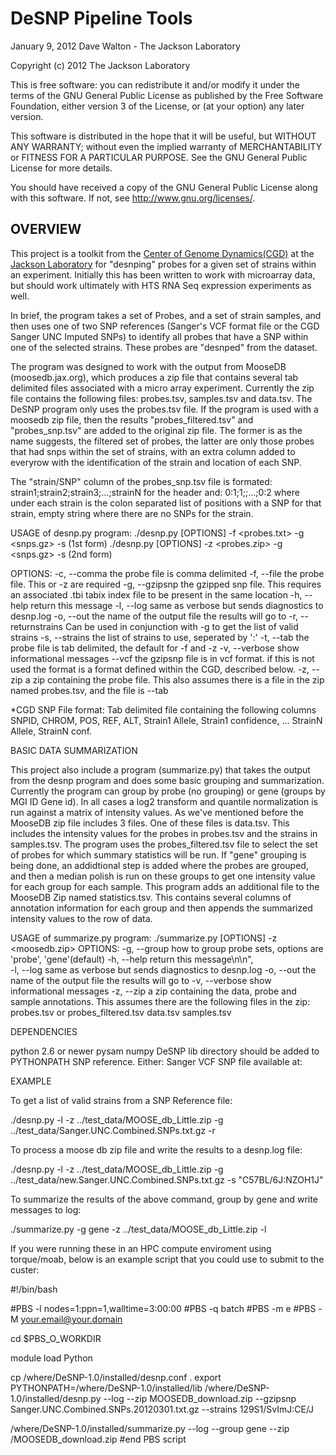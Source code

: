 DeSNP Pipeline Tools
====================================
January 9, 2012
Dave Walton - The Jackson Laboratory

 Copyright (c) 2012 The Jackson Laboratory
  
  This is free software: you can redistribute it and/or modify
  it under the terms of the GNU General Public License as published by
  the Free Software Foundation, either version 3 of the License, or
  (at your option) any later version.
 
  This software is distributed in the hope that it will be useful,
  but WITHOUT ANY WARRANTY; without even the implied warranty of
  MERCHANTABILITY or FITNESS FOR A PARTICULAR PURPOSE.  See the
  GNU General Public License for more details.
 
  You should have received a copy of the GNU General Public License
  along with this software.  If not, see <http://www.gnu.org/licenses/>.


OVERVIEW
---------------

This project is a toolkit from the [Center of Genome Dynamics(CGD)](http://cgd.jax.org/) at the [Jackson Laboratory](http://www.jax.org/) for "desnping" probes for a given set of strains within an experiment.  Initially this has been written to work with microarray data, but should work ultimately with HTS RNA Seq expression experiments as well.

In brief, the program takes a set of Probes, and a set of strain samples, and then uses one of two SNP references (Sanger's VCF format file or the CGD Sanger UNC Imputed SNPs) to identify all probes that have a SNP within one of the selected strains.  These probes are "desnped" from the dataset.  

The program was designed to work with the output from MooseDB (moosedb.jax.org), which produces a zip file that contains several tab delimited files associated with a micro array experiment.  Currently the zip file contains the following files: probes.tsv, samples.tsv and data.tsv.  The DeSNP program only uses the probes.tsv file.   If the program is used with a moosedb zip file, then the results "probes_filtered.tsv" and "probes_snp.tsv" are added to the original zip file.  The former is as the name suggests, the filtered set of probes, the latter are only those probes that had snps within the set of strains, with an extra column added to everyrow with the identification of the strain and location of each SNP.

The "strain/SNP" column of the probes_snp.tsv file is formated:
   strain1;strain2;strain3;...;strainN
 for the header and:
   0:1;1;;...;0:2
 where under each strain is the colon separated list of positions with a SNP for that strain, empty string where there are no SNPs for the strain.

 USAGE of desnp.py program:
  ./desnp.py [OPTIONS] -f <probes.txt> -g <snps.gz> -s <strains> (1st form)
  ./desnp.py [OPTIONS] -z <probes.zip> -g <snps.gz> -s <strains> (2nd form)
 
 OPTIONS:
    -c, --comma    the probe file is comma delimited
    -f, --file     the probe file. This or -z are required
    -g, --gzipsnp  the gzipped snp file.  This requires an associated .tbi tabix
                   index file to be present in the same location
    -h, --help     return this message
    -l, --log      same as verbose but sends diagnostics to desnp.log
    -o, --out      the name of the output file the results will go to
    -r, --returnstrains Can be used in conjunction with -g to get the list of 
                   valid strains
    -s, --strains  the list of strains to use, seperated by ':'
    -t, --tab      the probe file is tab delimited, the default for -f and -z
    -v, --verbose  show informational messages
    --vcf          the gzipsnp file is in vcf format.  if this is not used the
                   format is a format defined within the CGD, described below.
    -z, --zip      a zip containing the probe file. This also assumes there is a
                   file in the zip named probes.tsv, and the file is --tab
 
   *CGD SNP File format: Tab delimited file containing the following columns
     SNPID, CHROM, POS, REF, ALT, Strain1 Allele, Strain1 confidence,
     ... StrainN Allele, StrainN conf. 

BASIC DATA SUMMARIZATION

This project also include a program (summarize.py) that takes the output from the desnp program and does some basic grouping and summarization.  Currently the program can group by probe (no grouping) or gene (groups by MGI ID Gene id).  In all cases a log2 transform and quantile normalization is run against a matrix of intensity values.  As we've mentioned before the MooseDB zip file includes 3 files.  One of these files is data.tsv.  This includes the intensity values for the probes in probes.tsv and the strains in samples.tsv.  The program uses the probes_filtered.tsv file to select the set of probes for which summary statistics will be run.  If "gene" grouping is being done, an addidtional step is added where the probes are grouped, and then a median polish is run on these groups to get one intensity value for each group for each sample.  This program adds an additional file to the MooseDB Zip named statistics.tsv.  This contains several columns of annotation information for each group and then appends the summarized intensity values to the row of data.

USAGE of summarize.py program:
  ./summarize.py [OPTIONS] -z <moosedb.zip> 
  OPTIONS:
    -g, --group    how to group probe sets, options are 'probe', 'gene'(default)
    -h, --help     return this message\n\n", \
    -l, --log      same as verbose but sends diagnostics to desnp.log
    -o, --out      the name of the output file the results will go to
    -v, --verbose  show informational messages
    -z, --zip      a zip containing the data, probe and sample annotations.
                   This assumes there are the following files in the zip:
                   probes.tsv or probes_filtered.tsv
                   data.tsv
                   samples.tsv


DEPENDENCIES

python 2.6 or newer
pysam
numpy
DeSNP lib directory should be added to PYTHONPATH
SNP reference.  Either:
  Sanger VCF SNP file available at: 

EXAMPLE

To get a list of valid strains from a SNP Reference file:

./desnp.py -l -z ../test_data/MOOSE_db_Little.zip -g ../test_data/Sanger.UNC.Combined.SNPs.txt.gz -r

To process a moose db zip file and write the results to a desnp.log file:

./desnp.py -l -z ../test_data/MOOSE_db_Little.zip -g ../test_data/new.Sanger.UNC.Combined.SNPs.txt.gz -s "C57BL/6J:NZOH1J"

To summarize the results of the above command, group by gene and write messages to log:

./summarize.py -g gene -z ../test_data/MOOSE_db_Little.zip  -l


If you were running these in an HPC compute enviroment using torque/moab, below is an example script that you could use to submit to the custer:

#!/bin/bash

#PBS -l nodes=1:ppn=1,walltime=3:00:00
#PBS -q batch
#PBS -m e
#PBS -M your.email@your.domain

cd $PBS_O_WORKDIR

module load Python

cp /where/DeSNP-1.0/installed/desnp.conf .
export PYTHONPATH=/where/DeSNP-1.0/installed/lib
/where/DeSNP-1.0/installed/desnp.py --log --zip MOOSEDB_download.zip --gzipsnp Sanger.UNC.Combined.SNPs.20120301.txt.gz --strains 129S1/SvImJ:CE/J

/where/DeSNP-1.0/installed/summarize.py --log --group gene --zip /MOOSEDB_download.zip 
#end PBS script


